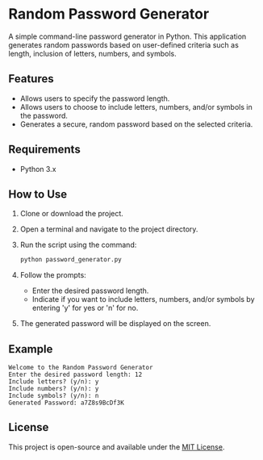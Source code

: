 # Random Password Generator

A simple command-line password generator in Python. This application generates random passwords based on user-defined criteria such as length, inclusion of letters, numbers, and symbols.

## Features

- Allows users to specify the password length.
- Allows users to choose to include letters, numbers, and/or symbols in the password.
- Generates a secure, random password based on the selected criteria.

## Requirements

- Python 3.x

## How to Use

1. Clone or download the project.
2. Open a terminal and navigate to the project directory.
3. Run the script using the command:

    ```bash
    python password_generator.py
    ```

4. Follow the prompts:
    - Enter the desired password length.
    - Indicate if you want to include letters, numbers, and/or symbols by entering 'y' for yes or 'n' for no.

5. The generated password will be displayed on the screen.

## Example

```plaintext
Welcome to the Random Password Generator
Enter the desired password length: 12
Include letters? (y/n): y
Include numbers? (y/n): y
Include symbols? (y/n): n
Generated Password: a7Z8s9BcDf3K
```

## License

This project is open-source and available under the [MIT License](LICENSE).